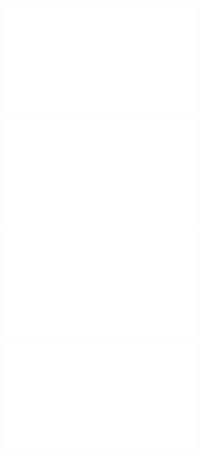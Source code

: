 <div align="center">

<img src="https://github.com/abhijitovi/github-stats/blob/master/generated/overview.svg#gh-dark-mode-only" />
<img src="https://github.com/abhijitovi/github-stats/blob/master/generated/languages.svg#gh-dark-mode-only" />
  
<img src="https://github.com/abhijitovi/github-stats/blob/master/generated/overview.svg#gh-dark-mode-only#gh-light-mode-only" />
<img src="https://github.com/abhijitovi/github-stats/blob/master/generated/languages.svg#gh-dark-mode-only#gh-light-mode-only" />
  
</div>
